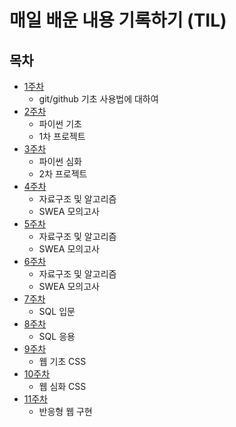 #  매일 배운 내용 기록하기 (TIL)

##  목차

* [1주차](./Git/)
    - git/github 기초 사용법에 대하여
* [2주차](./Python/)
    - 파이썬 기초
    - 1차 프로젝트
* [3주차](./Python/)
    - 파이썬 심화
    - 2차 프로젝트
* [4주차](./Algorithm/)
    - 자료구조 및 알고리즘
    - SWEA 모의고사
* [5주차](./Algorithm/)
    - 자료구조 및 알고리즘
    - SWEA 모의고사
* [6주차](./Algorithm/)
    - 자료구조 및 알고리즘
    - SWEA 모의고사
* [7주차](./SQL/)
    - SQL 입문
* [8주차](./SQL/)
    - SQL 응용
* [9주차](./WEB/)
    - 웹 기초 CSS
* [10주차](./WEB/)
    - 웹 심화 CSS
* [11주차](./WEB/)
    - 반응형 웹 구현